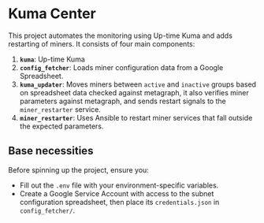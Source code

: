 # Kuma Center

This project automates the monitoring using Up-time Kuma and adds restarting of miners. It consists of four main components:

1. **`kuma`**: Up-time Kuma
2. **`config_fetcher`**: Loads miner configuration data from a Google Spreadsheet.
3. **`kuma_updater`**: Moves miners between `active` and `inactive` groups based on spreadsheet data checked against metagraph, it also verifies miner parameters against metagraph, and sends restart signals to the `miner_restarter` service.
4. **`miner_restarter`**: Uses Ansible to restart miner services that fall outside the expected parameters.

## Base necessities

Before spinning up the project, ensure you:

- Fill out the `.env` file with your environment-specific variables.
- Create a Google Service Account with access to the subnet configuration spreadsheet, then place its `credentials.json` in `config_fetcher/`.


